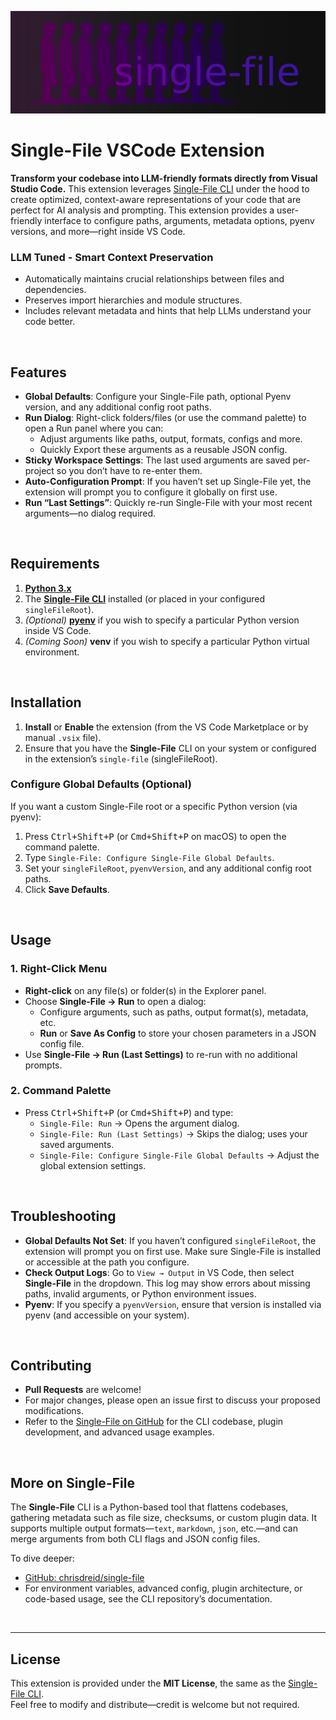 
![Banner](./images/banner.png)

# Single-File VSCode Extension

**Transform your codebase into LLM-friendly formats directly from Visual Studio Code.** This extension leverages [Single-File CLI](https://github.com/chrisdreid/single-file) under the hood to create optimized, context-aware representations of your code that are perfect for AI analysis and prompting. This extension provides a user-friendly interface to configure paths, arguments, metadata options, pyenv versions, and more—right inside VS Code.

### LLM Tuned - Smart Context Preservation
- Automatically maintains crucial relationships between files and dependencies.
- Preserves import hierarchies and module structures.
- Includes relevant metadata and hints that help LLMs understand your code better.
<br>

## Features

- **Global Defaults**: Configure your Single-File path, optional Pyenv version, and any additional config root paths.  
- **Run Dialog**: Right-click folders/files (or use the command palette) to open a Run panel where you can:
  - Adjust arguments like paths, output, formats, configs and more.
  - Quickly Export these arguments as a reusable JSON config.
- **Sticky Workspace Settings**: The last used arguments are saved per-project so you don’t have to re-enter them.  
- **Auto-Configuration Prompt**: If you haven’t set up Single-File yet, the extension will prompt you to configure it globally on first use.  
- **Run “Last Settings”**: Quickly re-run Single-File with your most recent arguments—no dialog required.  

<br>

## Requirements

1. **[Python 3.x](https://www.python.org/downloads/)**
2. The **[Single-File CLI](https://github.com/chrisdreid/single-file)** installed (or placed in your configured `singleFileRoot`).
3. *(Optional)* **[pyenv](https://github.com/pyenv/pyenv)** if you wish to specify a particular Python version inside VS Code.
3. *(Coming Soon)* **venv** if you wish to specify a particular Python virtual environment.

<br>

## Installation

1. **Install** or **Enable** the extension (from the VS Code Marketplace or by manual `.vsix` file).
2. Ensure that you have the **Single-File** CLI on your system or configured in the extension’s `single-file`  (singleFileRoot).

### Configure Global Defaults (Optional)

If you want a custom Single-File root or a specific Python version (via pyenv):

1. Press <kbd>Ctrl+Shift+P</kbd> (or <kbd>Cmd+Shift+P</kbd> on macOS) to open the command palette.
2. Type `Single-File: Configure Single-File Global Defaults`.
3. Set your `singleFileRoot`, `pyenvVersion`, and any additional config root paths.
4. Click **Save Defaults**.

<br>

## Usage

### 1. Right-Click Menu
- **Right-click** on any file(s) or folder(s) in the Explorer panel.
- Choose **Single-File → Run** to open a dialog:
  - Configure arguments, such as paths, output format(s), metadata, etc.
  - **Run** or **Save As Config** to store your chosen parameters in a JSON config file.
- Use **Single-File → Run (Last Settings)** to re-run with no additional prompts.

### 2. Command Palette
- Press <kbd>Ctrl+Shift+P</kbd> (or <kbd>Cmd+Shift+P</kbd>) and type:
  - `Single-File: Run` → Opens the argument dialog.
  - `Single-File: Run (Last Settings)` → Skips the dialog; uses your saved arguments.
  - `Single-File: Configure Single-File Global Defaults` → Adjust the global extension settings.

<br>

## Troubleshooting

- **Global Defaults Not Set**: If you haven’t configured `singleFileRoot`, the extension will prompt you on first use. Make sure Single-File is installed or accessible at the path you configure.
- **Check Output Logs**: Go to `View → Output` in VS Code, then select **Single-File** in the dropdown. This log may show errors about missing paths, invalid arguments, or Python environment issues.
- **Pyenv**: If you specify a `pyenvVersion`, ensure that version is installed via pyenv (and accessible on your system).

<br>

## Contributing

- **Pull Requests** are welcome!  
- For major changes, please open an issue first to discuss your proposed modifications.  
- Refer to the [ Single-File on GitHub](https://github.com/chrisdreid/single-file) for the CLI codebase, plugin development, and advanced usage examples.

<br>

## More on Single-File

The **Single-File** CLI is a Python-based tool that flattens codebases, gathering metadata such as file size, checksums, or custom plugin data. It supports multiple output formats—`text`, `markdown`, `json`, etc.—and can merge arguments from both CLI flags and JSON config files.

To dive deeper:
- [GitHub: chrisdreid/single-file](https://github.com/chrisdreid/single-file)
- For environment variables, advanced config, plugin architecture, or code-based usage, see the CLI repository’s documentation.

<br>

---

## License

This extension is provided under the **MIT License**, the same as the [Single-File CLI](https://github.com/chrisdreid/single-file/blob/main/LICENSE).  
Feel free to modify and distribute—credit is welcome but not required.
